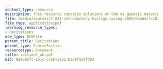 ```yaml
---
content_type: resource
description: This resource contains solutions on DNA as genetic material and DNA replication.
file: /media/courses/7-014-introductory-biology-spring-2005/0ea6acfc101ccceb5a21b30afa59fd93_section7_ak.pdf
file_type: application/pdf
learning_resource_types:
- Recitations
ocw_type: OCWFile
parent_title: Recitations
parent_type: CourseSection
resourcetype: Document
title: section7_ak.pdf
uid: 0ea6acfc-101c-cceb-5a21-b30afa59fd93
---
```

